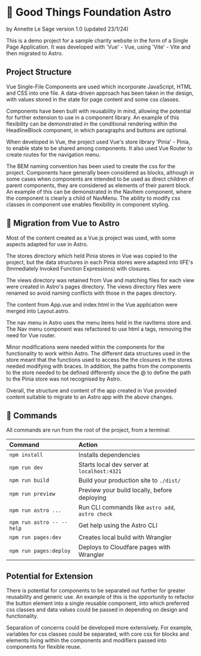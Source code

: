 # 🧞 Good Things Foundation Astro

by Annette Le Sage version 1.0 (updated 23/1/24)

This is a demo project for a sample charity website in the form of a Single Page Application. It was developed with 'Vue' - Vue, using 'Vite' - Vite and then migrated to Astro.

## Project Structure

Vue Single-File Components are used which incorporate JavaScript, HTML and CSS into one file. A data-driven approach has been taken in the design, with values stored in the state for page content and some css classes.

Components have been built with reusability in mind, allowing the potential for further extension to use in a component library. An example of this flexibility can be demonstrated in the conditional rendering within the HeadlineBlock component, in which paragraphs and buttons are optional.

When developed in Vue, the project used Vue's store library 'Pinia' - Pinia, to enable state to be shared among components. It also used Vue Router to create routes for the navigation menu.

The BEM naming convention has been used to create the css for the project. Components have generally been considered as blocks, although in some cases when components are intended to be used as direct children of parent components, they are considered as elements of their parent block. An example of this can be demonstrated in the NavItem component, where the component is clearly a child of NavMenu. The ability to modify css classes in component use enables flexibility in component styling.

## 🚀 Migration from Vue to Astro

Most of the content created as a Vue.js project was used, with some aspects adapted for use in Astro.

The stores directory which held Pinia stores in Vue was copied to the project, but the data structures in each Pinia stores were adapted into IIFE's (Immediately Invoked Function Expressions) with closures.

The views directory was retained from Vue and matching files for each view were created in Astro's pages directory. The views directory files were renamed so avoid naming conflicts with those in the pages directory.

The content from App.vue and index.html in the Vue application were merged into Layout.astro.

The nav menu in Astro uses the menu items held in the navItems store and. The  Nav menu component was refactored to use html a tags, removing the need for Vue router.

Minor modifications were needed within the components for the functionality to work within Astro. The different data structures used in the store meant that the functions used to access the the closures in the stores needed modifying with braces. In addition, the paths from the components to the store needed to be defined differently since the @ to define the path to the Pinia store was not recognised by Astro.

Overall, the structure and content of the app created in Vue provided content suitable to migrate to an Astro app with the above changes.

## 🧞 Commands

All commands are run from the root of the project, from a terminal:

| Command                   | Action                                           |
| :------------------------ | :----------------------------------------------- |
| `npm install`             | Installs dependencies                            |
| `npm run dev`             | Starts local dev server at `localhost:4321`      |
| `npm run build`           | Build your production site to `./dist/`          |
| `npm run preview`         | Preview your build locally, before deploying     |
| `npm run astro ...`       | Run CLI commands like `astro add`, `astro check` |
| `npm run astro -- --help` | Get help using the Astro CLI                     |
| `npm run pages:dev`       | Creates local build with Wrangler                |
| `npm run pages:deploy`    | Deploys to Cloudfare pages with Wrangler         |

## Potential for Extension

There is potential for components to be separated out further for greater reusability and generic use. An example of this is the opportunity to refactor the button element into a single reusable component, into which preferred css classes and data values could be passed in depending on design and functionality.

Separation of concerns could be developed more extensively. For example, variables for css classes could be separated, with core css for blocks and elements living within the components and modifiers passed into components for flexible reuse.

